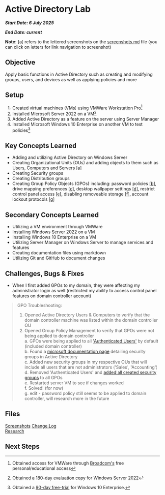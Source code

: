 # Active Directory Lab

___Start Date: 6 July 2025___

___End Date: current___

**Note:** [a] refers to the lettered screenshots on the [screenshots.md](/screenshots.md) file (you can click on letters for link navigation to screenshot)

## Objective

Apply basic functions in Active Directory such as creating and modifying groups, users, and devices as well as applying policies and more

## Setup

1. Created virtual machines (VMs) using VMWare Workstation Pro[^1]
2. Installed Microsoft Server 2022 on a VM[^2]
3. Added Active Directory as a feature on the server using Server Manager
4. Installed Microsoft Windows 10 Enterprise on another VM to test policies[^3]

## Key Concepts Learned

- Adding and utilizing Active Directory on Windows Server
- Creating Organizational Units (OUs) and adding objects to them such as Users, Computers and Servers [[a]](/screenshots.md#a)
- Creating Security groups
- Creating Distribution groups
- Creating Group Policy Objects (GPOs) including: password policies [[b]](/screenshots.md#b), drive mapping preferences [[c]](/screenshots.md#c), desktop wallpaper settings [[d]](/screenshots.md#d), restrict control panel access [[e]](/screenshots.md#e), disabling removeable storage [[f]](/screenshots.md#f), account lockout protocols [[g]](/screenshots.md#g)

## Secondary Concepts Learned

- Utilizing a VM environment through VMWare
- Installing Windows Server 2022 on a VM
- Installing Windows 10 Enterprise on a VM
- Utilizing Server Manager on Windows Server to manage services and features
- Creating documentation files using markdown
- Utilizing Git and GitHub to document changes

## Challenges, Bugs & Fixes

- When I first added GPOs to my domain, they were affecting my administrator login as well (restricted my ability to access control panel features on domain controller account)
> GPO Troubleshooting:
> 1. Opened Active Directory Users & Computers to verify that the domain controller machine was listed within the domain controller OU
> 2. Opened Group Policy Management to verify that GPOs were not being applied to domain controller  
>   a. GPOs were being applied to all ['Authenticated Users'](/screenshots.md#gpo-troubleshooting-a) by default (included domain controller)  
>   b. Found a [microsoft documentation page][gpo-troubleshooting-microsoft-docs-solution] detailing security groups in Active Directory  
>   c. Added new security groups in my respective OUs that will include all users that are not administrators ('Sales', 'Accounting')  
>   d. Removed 'Authenticated Users' and [added all created security groups](/screenshots.md#gpo-troubleshooting-d) to all GPOs  
>   e. Restarted server VM to see if changes worked  
>   f. Solved! (for now)  
>   g. edit - password policy still seems to be applied to domain controller, will research more in the future

## Files

[Screenshots](/screenshots.md)
[Change Log](./notes/change-log.md)  
[Research](./notes/research.md)

## Next Steps

[^1]: Obtained access for VMWare through [Broadcom's][broadcom] free personal/educational access
[^2]: Obtained a [180-day evaluation copy][microsoft-server] for Windows Server 2022
[^3]: Obtained a [90-day free-trial][windows-10-enterprise] for Windows 10 Enterprise.

[broadcom]: https://knowledge.broadcom.com/external/article?articleNumber=368667
[microsoft-server]: https://www.microsoft.com/en-us/evalcenter/evaluate-windows-server-2022
[windows-10-enterprise]: https://www.microsoft.com/en-us/evalcenter/evaluate-windows-10-enterprise
[gpo-troubleshooting-microsoft-docs-solution]: https://learn.microsoft.com/en-us/windows-server/identity/ad-ds/manage/understand-security-groups